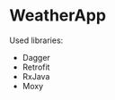 # WeatherApp

Used libraries:
<ul>
<li>Dagger</li>
<li>Retrofit</li>
<li>RxJava</li>
<li>Moxy</li>
</ul>
